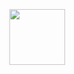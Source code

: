 
  <img align widht="100" height="100" src="https://scontent.fsgn2-3.fna.fbcdn.net/v/t1.6435-9/78720115_166932541368390_596429382407421952_n.png?_nc_cat=106&ccb=1-5& _nc_sid=174925&_nc_ohc=GzF_wmSJ71EAX9W_9tC&_nc_ht=scontent.fsgn2-3.fna&oh=10e49c3be3010a5a90b03b384d8e792f&oe=616C4033" />

<!---
phhai97/phhai97 is a ✨ special ✨ repository because its `README.md` (this file) appears on your GitHub profile.
You can click the Preview link to take a look at your changes.
--->
